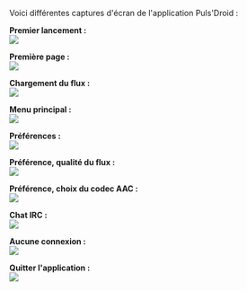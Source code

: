 Voici différentes captures d'écran de l'application Puls'Droid :

**Premier lancement :**<br>
<img src='http://img153.imageshack.us/img153/5567/firstq.png' />

<b>Première page :</b><br>
<img src='http://img21.imageshack.us/img21/5791/homepages.png' />

<b>Chargement du flux :</b><br>
<img src='http://img816.imageshack.us/img816/5599/loading.png' />

<b>Menu principal :</b><br>
<img src='http://img5.imageshack.us/img5/3737/menuplayer.png' />

<b>Préférences :</b><br>
<img src='http://img705.imageshack.us/img705/4453/preferencesk.png' />

<b>Préférence, qualité du flux :</b><br>
<img src='http://img195.imageshack.us/img195/4453/qualityc.png' />

<b>Préférence, choix du codec AAC :</b><br>
<img src='http://img695.imageshack.us/img695/5717/codecf.png' />

<b>Chat IRC :</b><br>
<img src='http://img842.imageshack.us/img842/1154/chatnc.png' />

<b>Aucune connexion :</b><br>
<img src='http://img857.imageshack.us/img857/6955/noconnexion.png' />

<b>Quitter l'application :</b><br>
<img src='http://img824.imageshack.us/img824/4733/exitp.png' />